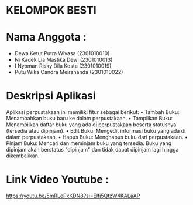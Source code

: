 # KELOMPOK BESTI 

# Nama Anggota : 
- Dewa Ketut Putra Wiyasa     (2301010010)
- Ni Kadek Lia Mastika Dewi   (2301010013)
- I Nyoman Risky Dila Kosta   (2301010019)
- Putu Wika Candra Meirananda (2301010022)

# Deskripsi Aplikasi 
Aplikasi perpustakaan ini memiliki fitur sebagai berikut:
• Tambah Buku: Menambahkan buku baru ke dalam perpustakaan.
• Tampilkan Buku: Menampilkan daftar buku yang ada di perpustakaan beserta statusnya
(tersedia atau dipinjam).
• Edit Buku: Mengedit informasi buku yang ada di dalam perpustakaan.
• Hapus Buku: Menghapus buku dari perpustakaan.
• Pinjam Buku: Mencari dan meminjam buku yang tersedia. Buku yang dipinjam akan
berstatus "dipinjam" dan tidak dapat dipinjam lagi hingga dikembalikan.

# Link Video Youtube : 
https://youtu.be/5mRLePxKDN8?si=Elfj5QtzW4KALaAP 
